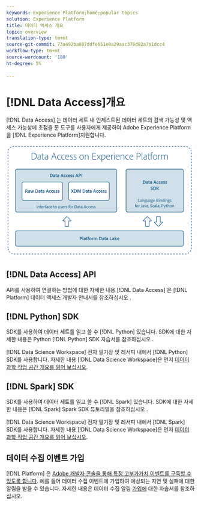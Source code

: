 ```yaml
---
keywords: Experience Platform;home;popular topics
solution: Experience Platform
title: 데이터 액세스 개요
topic: overview
translation-type: tm+mt
source-git-commit: 73a492ba887ddfe651e0a29aac376d82a7a1dcc4
workflow-type: tm+mt
source-wordcount: '188'
ht-degree: 5%

---
```



# [!DNL Data Access]개요

[!DNL Data Access] 는 데이터 세트 내 인제스트된 데이터 세트의 검색 가능성 및 액세스 가능성에 초점을 둔 도구를 사용자에게 제공하여 Adobe Experience Platform을 [!DNL Experience Platform]지원합니다.

![Experience Platform의 데이터 액세스](images/Data_Access_Experience_Platform.png)

## [!DNL Data Access] API

API를 사용하여 연결하는 방법에 대한 자세한 내용 [!DNL Data Access] 은 [!DNL Platform] 데이터 액세스 개발자 안내서를 참조하십시오 [](api.md).

## [!DNL Python] SDK

SDK를 사용하여 데이터 세트를 읽고 쓸 수 [!DNL Python] 있습니다. SDK에 대한 자세한 내용은 Python [!DNL Python] SDK 자습서를 참조하십시오 [](./tutorials/python-sdk.md).

[!DNL Data Science Workspace] 전자 필기장 및 레서피 내에서 [!DNL Python] SDK를 사용합니다. 자세한 내용 [!DNL Data Science Workspace]은 먼저 [데이터 과학 작업 공간 개요를 읽어 보십시오](../data-science-workspace/home.md).

## [!DNL Spark] SDK

SDK를 사용하여 데이터 세트를 읽고 쓸 수 [!DNL Spark] 있습니다. SDK에 대한 자세한 내용은 [!DNL Spark] Spark SDK 튜토리얼을 참조하십시오 [](./tutorials/spark-sdk.md).

[!DNL Data Science Workspace] 전자 필기장 및 레서피 내에서 [!DNL Spark] SDK를 사용합니다. 자세한 내용 [!DNL Data Science Workspace]은 먼저 [데이터 과학 작업 공간 개요를 읽어 보십시오](../data-science-workspace/home.md).

## 데이터 수집 이벤트 가입

[!DNL Platform] 은 [Adobe 개발자 콘솔을 통해 특정 고부가가치 이벤트를 구독할 수 있도록 합니다](https://www.adobe.com/go/devs_console_ui). 예를 들어 데이터 수집 이벤트에 가입하여 예상되는 지연 및 실패에 대한 알림을 받을 수 있습니다. 자세한 내용은 데이터 수집 알림 [가입에](../ingestion/quality/subscribe-events.md) 대한 자습서를 참조하십시오.